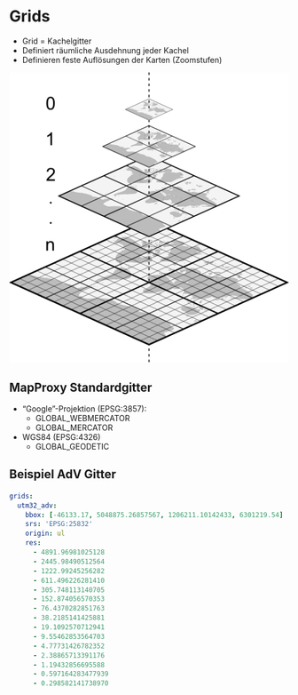 # Grids

- Grid = Kachelgitter
- Definiert räumliche Ausdehnung jeder Kachel
- Definieren feste Auflösungen der Karten (Zoomstufen)

![Grids](/img/grids.png)

## MapProxy Standardgitter

- “Google”-Projektion (EPSG:3857):
    - GLOBAL_WEBMERCATOR
    - GLOBAL_MERCATOR
- WGS84 (EPSG:4326)
    - GLOBAL_GEODETIC

## Beispiel AdV Gitter

```yaml
grids:
  utm32_adv:
    bbox: [-46133.17, 5048875.26857567, 1206211.10142433, 6301219.54]
    srs: 'EPSG:25832'
    origin: ul
    res:
      - 4891.96981025128
      - 2445.98490512564
      - 1222.99245256282
      - 611.496226281410
      - 305.748113140705
      - 152.874056570353
      - 76.4370282851763
      - 38.2185141425881
      - 19.1092570712941
      - 9.55462853564703
      - 4.77731426782352
      - 2.38865713391176
      - 1.19432856695588
      - 0.597164283477939
      - 0.298582141738970
```